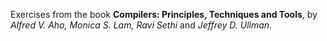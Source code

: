 Exercises from the book **Compilers: Principles, Techniques and Tools**, by *Alfred V. Aho, Monica S. Lam, Ravi Sethi* and *Jeffrey D. Ullman*.
